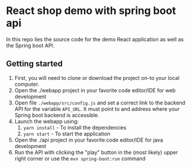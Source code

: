 # React shop demo with spring boot api
In this repo lies the source code for the demo React application as well as the Spring boot API.

## Getting started
1. First, you will need to clone or download the project on-to your local computer.
2. Open the ./webapp project in your favorite code editor/IDE for web development
3. Open file `./webapp/src/config.js` and set a correct link to the backend API for the variable `API_URL`. It must point to and address where your Spring boot backend is accessible.
4. Launch the webapp using:
    1. ```yarn install``` - To install the dependencies
    2. ```yarn start``` - To start the application
5. Open the ./api project in your favorite code editor/IDE for java development
6. Run the API with clicking the "play" button in the (most likely) upper right corner or use the ```mvn spring-boot:run``` command
